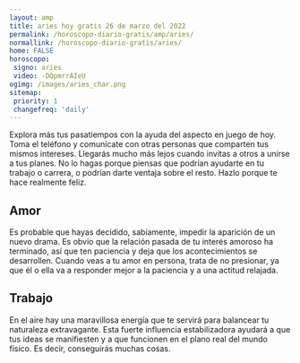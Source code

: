 ```yaml
---
layout: amp
title: aries hoy gratis 26 de marzo del 2022 
permalink: /horoscopo-diario-gratis/amp/aries/
normallink: /horoscopo-diario-gratis/aries/
home: FALSE
horoscopo:
 signo: aries
 video: -DQpmrrAIeU
ogimg: /images/aries_char.png
sitemap:
 priority: 1
 changefreq: 'daily'
---
```



Explora más tus pasatiempos con la ayuda del aspecto en juego de hoy. Toma el teléfono y comunícate con otras personas que comparten tus mismos intereses. Llegarás mucho más lejos cuando invitas a otros a unirse a tus planes. No lo hagas porque piensas que podrían ayudarte en tu trabajo o carrera, o podrían darte ventaja sobre el resto. Hazlo porque te hace realmente feliz.

## Amor

Es probable que hayas decidido, sabiamente, impedir la aparición de un nuevo drama. Es obvio que la relación pasada de tu interés amoroso ha terminado, así que ten paciencia y deja que los acontecimientos se desarrollen. Cuando veas a tu amor en persona, trata de no presionar, ya que él o ella va a responder mejor a la paciencia y a una actitud relajada.

## Trabajo

En el aire hay una maravillosa energía que te servirá para balancear tu naturaleza extravagante. Esta fuerte influencia estabilizadora ayudará a que tus ideas se manifiesten y a que funcionen en el plano real del mundo físico. Es decir, conseguirás muchas cosas.